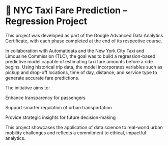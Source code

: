 # 🗽 NYC Taxi Fare Prediction – Regression Project

This project was developed as part of the Google Advanced Data Analytics Certificate, with each phase completed at the end of its respective course.

In collaboration with Automatidata and the New York City Taxi and Limousine Commission (TLC), the goal was to build a regression-based predictive model capable of estimating taxi fare amounts before a ride begins. Using historical trip data, the model incorporates variables such as pickup and drop-off locations, time of day, distance, and service type to generate accurate fare predictions.

The initiative aims to:

Enhance transparency for passengers

Support smarter regulation of urban transportation

Provide strategic insights for future decision-making

This project showcases the application of data science to real-world urban mobility challenges and reflects a commitment to ethical, impactful analytics.

